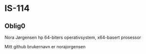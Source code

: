 # IS-114
## Oblig0
Nora Jørgensen hp 64-biters operativsystem, x64-basert prosessor

Mitt github brukernavn er norajorgensen
